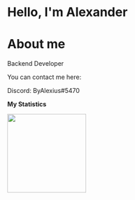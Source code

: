 # Hello, I'm Alexander

# About me

Backend Developer

You can contact me here:

Discord: ByAlexius#5470


  <!-- GitHub stats -->  
  <b> My Statistics</b>
  <p>
<a href="https://github.com/ByAlexius">
  <img height="180em" src="https://github-readme-stats-eight-theta.vercel.app/api?username=ByAlexius&show_icons=true&theme=vue-dark&include_all_commits=true&count_private=true" /> 
  </p>

